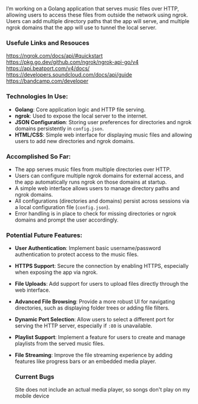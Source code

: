 I’m working on a Golang application that serves music files over HTTP, allowing users to access these files from outside the network using ngrok. Users can add multiple directory paths that the app will serve, and multiple ngrok domains that the app will use to tunnel the local server.

### **Usefule Links and Resouces**
https://ngrok.com/docs/api/#quickstart
https://pkg.go.dev/github.com/ngrok/ngrok-api-go/v4
https://api.beatport.com/v4/docs/
https://developers.soundcloud.com/docs/api/guide
https://bandcamp.com/developer



### **Technologies In Use:**

- **Golang**: Core application logic and HTTP file serving.
- **ngrok**: Used to expose the local server to the internet.
- **JSON Configuration**: Storing user preferences for directories and ngrok domains persistently in `config.json`.
- **HTML/CSS**: Simple web interface for displaying music files and allowing users to add new directories and ngrok domains.

### **Accomplished So Far:**

- The app serves music files from multiple directories over HTTP.
- Users can configure multiple ngrok domains for external access, and the app automatically runs ngrok on those domains at startup.
- A simple web interface allows users to manage directory paths and ngrok domains.
- All configurations (directories and domains) persist across sessions via a local configuration file (`config.json`).
- Error handling is in place to check for missing directories or ngrok domains and prompt the user accordingly.

### **Potential Future Features:**

- **User Authentication**: Implement basic username/password authentication to protect access to the music files.
- **HTTPS Support**: Secure the connection by enabling HTTPS, especially when exposing the app via ngrok.
- **File Uploads**: Add support for users to upload files directly through the web interface.
- **Advanced File Browsing**: Provide a more robust UI for navigating directories, such as displaying folder trees or adding file filters.
- **Dynamic Port Selection**: Allow users to select a different port for serving the HTTP server, especially if `:80` is unavailable.
- **Playlist Support**: Implement a feature for users to create and manage playlists from the served music files.
- **File Streaming**: Improve the file streaming experience by adding features like progress bars or an embedded media player.
  
  ### **Current Bugs**
  Site does not include an actual media player, so songs don't play on my mobile device
